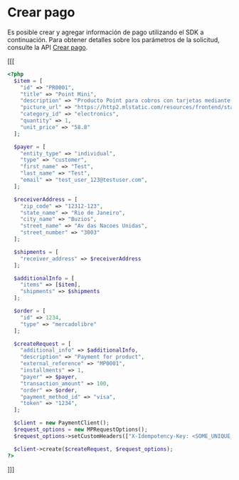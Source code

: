 # Crear pago

Es posible crear y agregar información de pago utilizando el SDK a continuación. Para obtener detalles sobre los parámetros de la solicitud, consulte la API [Crear pago](https://www.mercadopago[FAKER][URL][DOMAIN]/developers/es/reference/payments/_payments/post).

[[[
```php
<?php
  $item = [
    "id" => "PR0001",
    "title" => "Point Mini",
    "description" => "Producto Point para cobros con tarjetas mediante bluetooth",
    "picture_url" => "https://http2.mlstatic.com/resources/frontend/statics/growth-sellers-landings/device-mlb-point-i_medium@2x.png",
    "category_id" => "electronics",
    "quantity" => 1,
    "unit_price" => "58.8"
  ];

  $payer = [
    "entity_type" => "individual",
    "type" => "customer",
    "first_name" => "Test",
    "last_name" => "Test",
    "email" => "test_user_123@testuser.com",
  ];

  $receiverAddress = [
    "zip_code" => "12312-123",
    "state_name" => "Rio de Janeiro",
    "city_name" => "Buzios",
    "street_name" => "Av das Nacoes Unidas",
    "street_number" => "3003"
  ];

  $shipments = [
    "receiver_address" => $receiverAddress
  ];

  $additionalInfo = [
    "items" => [$item],
    "shipments" => $shipments
  ];

  $order = [
    "id" => 1234,
    "type" => "mercadolibre"
  ];

  $createRequest = [
    "additional_info" => $additionalInfo,
    "description" => "Payment for product",
    "external_reference" => "MP0001",
    "installments" => 1,
    "payer" => $payer,
    "transaction_amount" => 100,
    "order" => $order,
    "payment_method_id" => "visa",
    "token" => "1234",
  ];

  $client = new PaymentClient();
  $request_options = new MPRequestOptions();
  $request_options->setCustomHeaders(["X-Idempotency-Key: <SOME_UNIQUE_VALUE>"]);

  $client->create($createRequest, $request_options);
?>
```
]]]